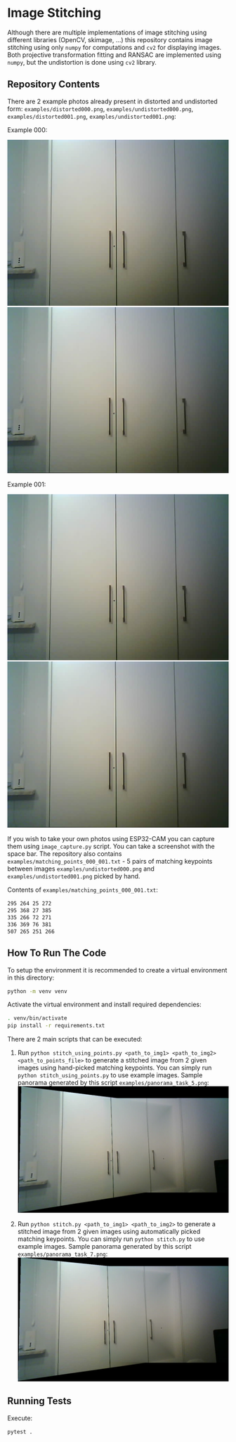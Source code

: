 # Image Stitching
Although there are multiple implementations of image stitching using different libraries (OpenCV, skimage, ...) this repository contains image stitching using only `numpy` for computations and `cv2` for displaying images. Both projective transformation fitting and RANSAC are implemented using `numpy`, but the undistortion is done using `cv2` library.

## Repository Contents
There are 2 example photos already present in distorted and undistorted form: `examples/distorted000.png`, `examples/undistorted000.png`, `examples/distorted001.png`, `examples/undistorted001.png`:

Example 000:

![distorted000](examples/distorted000.png)
![undistorted000](examples/undistorted000.png)

Example 001:

![distorted000](examples/distorted000.png)
![undistorted000](examples/undistorted000.png)

If you wish to take your own photos using ESP32-CAM you can capture them using `image_capture.py` script. You can take a screenshot with the space bar.
The repository also contains `examples/matching_points_000_001.txt` - 5 pairs of matching keypoints between images `examples/undistorted000.png` and `examples/undistorted001.png` picked by hand.

Contents of `examples/matching_points_000_001.txt`:
```
295 264 25 272
295 368 27 385
335 266 72 271
336 369 76 381
507 265 251 266
```

## How To Run The Code
To setup the environment it is recommended to create a virtual environment in this directory:
```bash
python -m venv venv
```
Activate the virtual environment and install required dependencies:
```bash
. venv/bin/activate
pip install -r requirements.txt
```
There are 2 main scripts that can be executed:
1. Run `python stitch_using_points.py <path_to_img1> <path_to_img2> <path_to_points_file>` to generate a stitched image from 2 given images using hand-picked matching keypoints. You can simply run `python stitch_using_points.py` to use example images. Sample panorama generated by this script `examples/panorama_task_5.png`:
![panorama_task_5](examples/panorama_task_5.png)

2. Run `python stitch.py <path_to_img1> <path_to_img2>` to generate a stitched image from 2 given images using automatically picked matching keypoints. You can simply run `python stitch.py` to use example images. Sample panorama generated by this script `examples/panorama_task_7.png`:
![panorama_task_7](examples/panorama_task_7.png)

## Running Tests
Execute:
```bash
pytest .
```